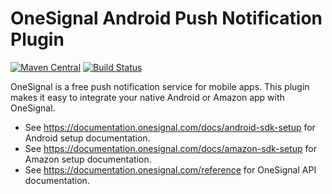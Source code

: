 OneSignal Android Push Notification Plugin
====================================

[![Maven Central](https://maven-badges.herokuapp.com/maven-central/com.onesignal/OneSignal/badge.svg)](https://maven-badges.herokuapp.com/maven-central/com.onesignal/OneSignal)
[![Build Status](https://travis-ci.org/OneSignal/OneSignal-Android-SDK.svg?branch=master)](https://travis-ci.org/OneSignal/OneSignal-Android-SDK)

OneSignal is a free push notification service for mobile apps. This plugin makes it easy to integrate your native Android or Amazon app with OneSignal.

- See https://documentation.onesignal.com/docs/android-sdk-setup for Android setup documentation.
- See https://documentation.onesignal.com/docs/amazon-sdk-setup for Amazon setup documentation.
- See https://documentation.onesignal.com/reference for OneSignal API documentation.
